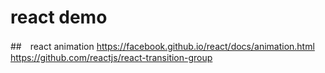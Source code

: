 # react demo



##　react animation
https://facebook.github.io/react/docs/animation.html
https://github.com/reactjs/react-transition-group
